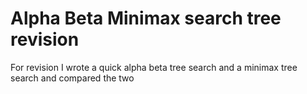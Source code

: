 # Alpha Beta Minimax search tree revision
For revision I wrote a quick alpha beta tree search and a minimax tree search and compared the two

